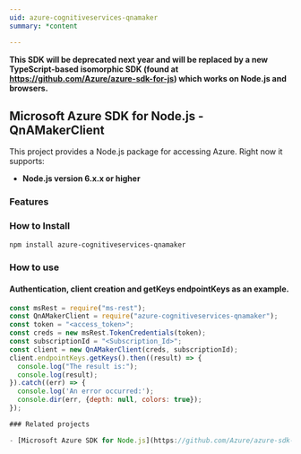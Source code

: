 ```yaml
---
uid: azure-cognitiveservices-qnamaker
summary: *content

---
```

**This SDK will be deprecated next year and will be replaced by a new TypeScript-based isomorphic SDK (found at https://github.com/Azure/azure-sdk-for-js) which works on Node.js and browsers.**
## Microsoft Azure SDK for Node.js - QnAMakerClient
This project provides a Node.js package for accessing Azure. Right now it supports:
- **Node.js version 6.x.x or higher**

### Features


### How to Install

```bash
npm install azure-cognitiveservices-qnamaker
```

### How to use

#### Authentication, client creation and getKeys endpointKeys as an example.

```javascript
const msRest = require("ms-rest");
const QnAMakerClient = require("azure-cognitiveservices-qnamaker");
const token = "<access_token>";
const creds = new msRest.TokenCredentials(token);
const subscriptionId = "<Subscription_Id>";
const client = new QnAMakerClient(creds, subscriptionId);
client.endpointKeys.getKeys().then((result) => {
  console.log("The result is:");
  console.log(result);
}).catch((err) => {
  console.log('An error occurred:');
  console.dir(err, {depth: null, colors: true});
});

### Related projects

- [Microsoft Azure SDK for Node.js](https://github.com/Azure/azure-sdk-for-node)
